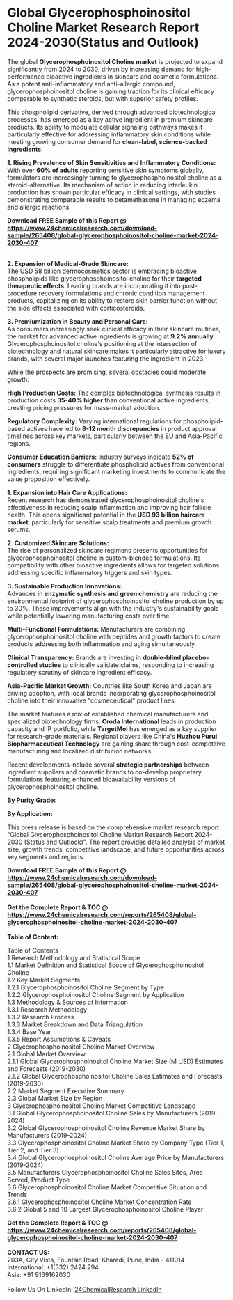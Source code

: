 <h1>Global Glycerophosphoinositol Choline Market Research Report 2024-2030(Status and Outlook)</h1><p>The global <strong>Glycerophosphoinositol Choline market</strong> is projected to expand significantly from 2024 to 2030, driven by increasing demand for high-performance bioactive ingredients in skincare and cosmetic formulations. As a potent anti-inflammatory and anti-allergic compound, glycerophosphoinositol choline is gaining traction for its clinical efficacy comparable to synthetic steroids, but with superior safety profiles.</p><p>This phospholipid derivative, derived through advanced biotechnological processes, has emerged as a key active ingredient in premium skincare products. Its ability to modulate cellular signaling pathways makes it particularly effective for addressing inflammatory skin conditions while meeting growing consumer demand for <strong>clean-label, science-backed ingredients</strong>.</p><p><strong>1. Rising Prevalence of Skin Sensitivities and Inflammatory Conditions:</strong><br>
With over <strong>60% of adults</strong> reporting sensitive skin symptoms globally, formulators are increasingly turning to glycerophosphoinositol choline as a steroid-alternative. Its mechanism of action in reducing interleukin production has shown particular efficacy in clinical settings, with studies demonstrating comparable results to betamethasone in managing eczema and allergic reactions.</p><div><b>Download FREE Sample of this Report @ 
            <a href="https://www.24chemicalresearch.com/download-sample/265408/global-glycerophosphoinositol-choline-market-2024-2030-407">
            https://www.24chemicalresearch.com/download-sample/265408/global-glycerophosphoinositol-choline-market-2024-2030-407</a></b></div><br><p><strong>2. Expansion of Medical-Grade Skincare:</strong><br>
The USD 58 billion dermocosmetics sector is embracing bioactive phospholipids like glycerophosphoinositol choline for their <strong>targeted therapeutic effects</strong>. Leading brands are incorporating it into post-procedure recovery formulations and chronic condition management products, capitalizing on its ability to restore skin barrier function without the side effects associated with corticosteroids.</p><p><strong>3. Premiumization in Beauty and Personal Care:</strong><br>
As consumers increasingly seek clinical efficacy in their skincare routines, the market for advanced active ingredients is growing at <strong>9.2% annually</strong>. Glycerophosphoinositol choline's positioning at the intersection of biotechnology and natural skincare makes it particularly attractive for luxury brands, with several major launches featuring the ingredient in 2023.</p><p>While the prospects are promising, several obstacles could moderate growth:</p><p><strong>High Production Costs:</strong> The complex biotechnological synthesis results in production costs <strong>35-40% higher</strong> than conventional active ingredients, creating pricing pressures for mass-market adoption.</p><p><strong>Regulatory Complexity:</strong> Varying international regulations for phospholipid-based actives have led to <strong>8-12 month discrepancies</strong> in product approval timelines across key markets, particularly between the EU and Asia-Pacific regions.</p><p><strong>Consumer Education Barriers:</strong> Industry surveys indicate <strong>52% of consumers</strong> struggle to differentiate phospholipid actives from conventional ingredients, requiring significant marketing investments to communicate the value proposition effectively.</p><p><strong>1. Expansion into Hair Care Applications:</strong><br>
Recent research has demonstrated glycerophosphoinositol choline's effectiveness in reducing scalp inflammation and improving hair follicle health. This opens significant potential in the <strong>USD 93 billion haircare market</strong>, particularly for sensitive scalp treatments and premium growth serums.</p><p><strong>2. Customized Skincare Solutions:</strong><br>
The rise of personalized skincare regimens presents opportunities for glycerophosphoinositol choline in custom-blended formulations. Its compatibility with other bioactive ingredients allows for targeted solutions addressing specific inflammatory triggers and skin types.</p><p><strong>3. Sustainable Production Innovations:</strong><br>
Advances in <strong>enzymatic synthesis and green chemistry</strong> are reducing the environmental footprint of glycerophosphoinositol choline production by up to 30%. These improvements align with the industry's sustainability goals while potentially lowering manufacturing costs over time.</p><p><strong>Multi-Functional Formulations:</strong> Manufacturers are combining glycerophosphoinositol choline with peptides and growth factors to create products addressing both inflammation and aging simultaneously.</p><p><strong>Clinical Transparency:</strong> Brands are investing in <strong>double-blind placebo-controlled studies</strong> to clinically validate claims, responding to increasing regulatory scrutiny of skincare ingredient efficacy.</p><p><strong>Asia-Pacific Market Growth:</strong> Countries like South Korea and Japan are driving adoption, with local brands incorporating glycerophosphoinositol choline into their innovative "cosmeceutical" product lines.</p><p>The market features a mix of established chemical manufacturers and specialized biotechnology firms. <strong>Croda International</strong> leads in production capacity and IP portfolio, while <strong>TargetMol</strong> has emerged as a key supplier for research-grade materials. Regional players like China's <strong>Huzhou Purui Biopharmaceutical Technology</strong> are gaining share through cost-competitive manufacturing and localized distribution networks.</p><p>Recent developments include several <strong>strategic partnerships</strong> between ingredient suppliers and cosmetic brands to co-develop proprietary formulations featuring enhanced bioavailability versions of glycerophosphoinositol choline.</p><p><strong>By Purity Grade:</strong></p><p><strong>By Application:</strong></p><p>This press release is based on the comprehensive market research report "Global Glycerophosphoinositol Choline Market Research Report 2024-2030 (Status and Outlook)". The report provides detailed analysis of market size, growth trends, competitive landscape, and future opportunities across key segments and regions.</p><div><b>Download FREE Sample of this Report @ 
            <a href="https://www.24chemicalresearch.com/download-sample/265408/global-glycerophosphoinositol-choline-market-2024-2030-407">
            https://www.24chemicalresearch.com/download-sample/265408/global-glycerophosphoinositol-choline-market-2024-2030-407</a></b></div><br><div><b>Get the Complete Report & TOC @ 
            <a href="https://www.24chemicalresearch.com/reports/265408/global-glycerophosphoinositol-choline-market-2024-2030-407">
            https://www.24chemicalresearch.com/reports/265408/global-glycerophosphoinositol-choline-market-2024-2030-407</a></b></div><br>
            <b>Table of Content:</b><p>Table of Contents<br />
1 Research Methodology and Statistical Scope<br />
1.1 Market Definition and Statistical Scope of Glycerophosphoinositol Choline<br />
1.2 Key Market Segments<br />
1.2.1 Glycerophosphoinositol Choline Segment by Type<br />
1.2.2 Glycerophosphoinositol Choline Segment by Application<br />
1.3 Methodology & Sources of Information<br />
1.3.1 Research Methodology<br />
1.3.2 Research Process<br />
1.3.3 Market Breakdown and Data Triangulation<br />
1.3.4 Base Year<br />
1.3.5 Report Assumptions & Caveats<br />
2 Glycerophosphoinositol Choline Market Overview<br />
2.1 Global Market Overview<br />
2.1.1 Global Glycerophosphoinositol Choline Market Size (M USD) Estimates and Forecasts (2019-2030)<br />
2.1.2 Global Glycerophosphoinositol Choline Sales Estimates and Forecasts (2019-2030)<br />
2.2 Market Segment Executive Summary<br />
2.3 Global Market Size by Region<br />
3 Glycerophosphoinositol Choline Market Competitive Landscape<br />
3.1 Global Glycerophosphoinositol Choline Sales by Manufacturers (2019-2024)<br />
3.2 Global Glycerophosphoinositol Choline Revenue Market Share by Manufacturers (2019-2024)<br />
3.3 Glycerophosphoinositol Choline Market Share by Company Type (Tier 1, Tier 2, and Tier 3)<br />
3.4 Global Glycerophosphoinositol Choline Average Price by Manufacturers (2019-2024)<br />
3.5 Manufacturers Glycerophosphoinositol Choline Sales Sites, Area Served, Product Type<br />
3.6 Glycerophosphoinositol Choline Market Competitive Situation and Trends<br />
3.6.1 Glycerophosphoinositol Choline Market Concentration Rate<br />
3.6.2 Global 5 and 10 Largest Glycerophosphoinositol Choline Player</p><div><b>Get the Complete Report & TOC @ 
            <a href="https://www.24chemicalresearch.com/reports/265408/global-glycerophosphoinositol-choline-market-2024-2030-407">
            https://www.24chemicalresearch.com/reports/265408/global-glycerophosphoinositol-choline-market-2024-2030-407</a></b></div><br><b>CONTACT US:</b><br>
            203A, City Vista, Fountain Road, Kharadi, Pune, India - 411014<br>
            International: +1(332) 2424 294<br>
            Asia: +91 9169162030 <br><br>
            Follow Us On LinkedIn: <a href="https://www.linkedin.com/company/24chemicalresearch/">24ChemicalResearch LinkedIn</a>